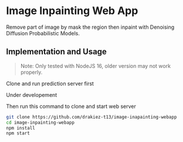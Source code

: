 # Image Inpainting Web App

Remove part of image by mask the region then inpaint with Denoising Diffusion Probabilistic Models.

## Implementation and Usage

> Note: Only tested with NodeJS 16, older version may not work properly.

Clone and run prediction server first

Under developement

Then run this command to clone and start web server

```bash
git clone https://github.com/drakiez-t13/image-inapainting-webapp
cd image-inpainting-webapp
npm install
npm start
```